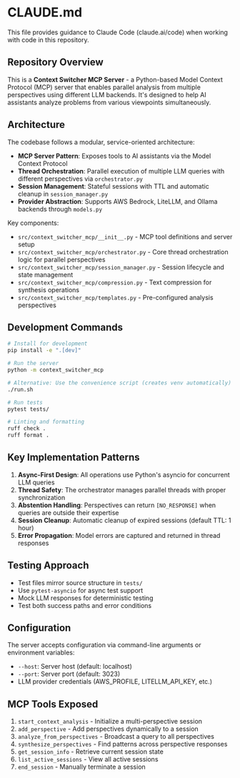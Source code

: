 # CLAUDE.md

This file provides guidance to Claude Code (claude.ai/code) when working with code in this repository.

## Repository Overview

This is a **Context Switcher MCP Server** - a Python-based Model Context Protocol (MCP) server that enables parallel analysis from multiple perspectives using different LLM backends. It's designed to help AI assistants analyze problems from various viewpoints simultaneously.

## Architecture

The codebase follows a modular, service-oriented architecture:

- **MCP Server Pattern**: Exposes tools to AI assistants via the Model Context Protocol
- **Thread Orchestration**: Parallel execution of multiple LLM queries with different perspectives via `orchestrator.py`
- **Session Management**: Stateful sessions with TTL and automatic cleanup in `session_manager.py`
- **Provider Abstraction**: Supports AWS Bedrock, LiteLLM, and Ollama backends through `models.py`

Key components:
- `src/context_switcher_mcp/__init__.py` - MCP tool definitions and server setup
- `src/context_switcher_mcp/orchestrator.py` - Core thread orchestration logic for parallel perspectives
- `src/context_switcher_mcp/session_manager.py` - Session lifecycle and state management
- `src/context_switcher_mcp/compression.py` - Text compression for synthesis operations
- `src/context_switcher_mcp/templates.py` - Pre-configured analysis perspectives

## Development Commands

```bash
# Install for development
pip install -e ".[dev]"

# Run the server
python -m context_switcher_mcp

# Alternative: Use the convenience script (creates venv automatically)
./run.sh

# Run tests
pytest tests/

# Linting and formatting
ruff check .
ruff format .
```

## Key Implementation Patterns

1. **Async-First Design**: All operations use Python's asyncio for concurrent LLM queries
2. **Thread Safety**: The orchestrator manages parallel threads with proper synchronization
3. **Abstention Handling**: Perspectives can return `[NO_RESPONSE]` when queries are outside their expertise
4. **Session Cleanup**: Automatic cleanup of expired sessions (default TTL: 1 hour)
5. **Error Propagation**: Model errors are captured and returned in thread responses

## Testing Approach

- Test files mirror source structure in `tests/`
- Use `pytest-asyncio` for async test support
- Mock LLM responses for deterministic testing
- Test both success paths and error conditions

## Configuration

The server accepts configuration via command-line arguments or environment variables:
- `--host`: Server host (default: localhost)
- `--port`: Server port (default: 3023)
- LLM provider credentials (AWS_PROFILE, LITELLM_API_KEY, etc.)

## MCP Tools Exposed

1. `start_context_analysis` - Initialize a multi-perspective session
2. `add_perspective` - Add perspectives dynamically to a session
3. `analyze_from_perspectives` - Broadcast a query to all perspectives
4. `synthesize_perspectives` - Find patterns across perspective responses
5. `get_session_info` - Retrieve current session state
6. `list_active_sessions` - View all active sessions
7. `end_session` - Manually terminate a session
